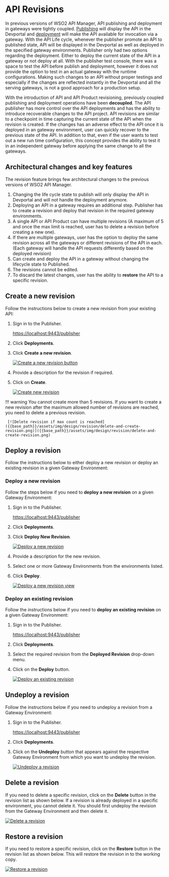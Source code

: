 # API Revisions

In previous versions of WSO2 API Manager, API publishing and deployment in gateways were tightly coupled. 
[Publishing]({{base_path}}/deploy-and-publish/publish-on-dev-portal/publish-an-api/) will display the 
API in the Devportal and [deployment]({{base_path}}/deploy-and-publish/deploy-on-gateway/deploy-api/deploy-an-api/) 
will make the API available for invocation via a gateway. With the API Life cycle, whenever the publisher promote an API to published state, 
API will be displayed in the Devportal as well as deployed in the specified gateway environments. Publisher only had two 
options regarding the deployment. Either to deploy the current state of the API in a gateway or not deploy at all. 
With the publisher test console, there was a space to test the API before publish and deployment, however it does not provide the option to test in an 
actual gateway with the runtime configurations. Making such changes to an API without proper testings and especially if 
the changes are reflected instantly in the Devportal and all the serving gateways, is not a good approach for a production setup.  

With the introduction of API and API Product revisioning, previously coupled publishing and deployment operations have been **decoupled**.
The API publisher has more control over the API deployments and has the ability to introduce recoverable changes to the API project. 
API revisions are similar to a checkpoint in time capturing the current state of the API when the revision is created. If the changes
has an adverse effect to the API once it is deployed in an gateway environment, user can quickly recover to the previous state of the API.
In addition to that, even if the user wants to test out a new run time configuration, this concept provides the ability to test it in
an independent gateway before applying the same change to all the gateways.  

## Architectural changes and key features

The revision feature brings few architectural changes to the previous versions of WSO2 API Manager.

1. Changing the life cycle state to publish will only display the API in Devportal and will not handle the deployment anymore.
2. Deploying an API in a gateway requires an additional step. Publisher has to create a revision and deploy that revision in the required gateway environments.
3. A single API or API Product can have multiple revisions (A maximum of 5 and once the max limit is reached, user has to delete a revision before creating a new one). 
4. If there are multiple gateways, user has the option to deploy the same revision across all the gateways or different revisions of the API in each. (Each gateway will handle the API requests differently based on the deployed revision)
5. Can create and deploy the API in a gateway without changing the lifecycle state to Published.
6. The revisions cannot be edited.
7. To discard the latest changes, user has the ability to **restore** the API to a specific revision.

## Create a new revision

Follow the instructions below to create a new revision from your existing API:

1.  Sign in to the Publisher.

     [https://localhost:9443/publisher](https://localhost:9443/publisher)

2.  Click **Deployments**.
3.  Click **Create a new revision**.

     [![Create a new revision button]({{base_path}}/assets/img/design/revision/create-new-revision-button.png)]({{base_path}}/assets/img/design/revision/create-new-revision-button.png)

4.  Provide a description for the revision if required.
5.  Click on **Create**.

     [![Create new revision]({{base_path}}/assets/img/design/revision/create-revision.png)]({{base_path}}/assets/img/design/revision/create-revision.png)

!!! warning
    You cannot create more than 5 revisions. If you want to create a new revision after the maximum allowed number of revisions are reached, you need to delete a previous revision.

     [![Delete revision if max count is reached]({{base_path}}/assets/img/design/revision/delete-and-create-revision.png)]({{base_path}}/assets/img/design/revision/delete-and-create-revision.png)

## Deploy a revision

Follow the instructions below to either deploy a new revision or deploy an existing revision in a given Gateway Environment:

### Deploy a new revision

Follow the steps below if you need to **deploy a new revision** on a given Gateway Environment:

1. Sign in to the Publisher.

     [https://localhost:9443/publisher](https://localhost:9443/publisher)

2. Click **Deployments**.

3. Click **Deploy New Revision**.

     [![Deploy a new revision]({{base_path}}/assets/img/design/revision/deploy-new-revision.png)]({{base_path}}/assets/img/design/revision/deploy-new-revision.png)

4. Provide a description for the new revision.
5. Select one or more Gateway Environments from the environments listed.
6. Click **Deploy**.

     [![Deploy a new revision view]({{base_path}}/assets/img/design/revision/deploy-new-revision-example.png)]({{base_path}}/assets/img/design/revision/deploy-new-revision-example.png)

### Deploy an existing revision

Follow the instructions below if you need to **deploy an existing revision** on a given Gateway Environment:

1. Sign in to the Publisher.

     [https://localhost:9443/publisher](https://localhost:9443/publisher)

2. Click **Deployments**.
3. Select the required revision from the **Deployed Revision** drop-down menu.
4. Click on the **Deploy** button.

     [![Deploy an existing revision]({{base_path}}/assets/img/design/revision/deploy-existing-revision.png)]({{base_path}}/assets/img/design/revision/deploy-existing-revision.png)

## Undeploy a revision

Follow the instructions below if you need to undeploy a revision from a Gateway Environment:

1. Sign in to the Publisher.

     [https://localhost:9443/publisher](https://localhost:9443/publisher)

2. Click **Deployments**.
3. Click on the **Undeploy** button that appears against the respective Gateway Environment from which you want to undeploy the revision.

     [![Undeploy a revision]({{base_path}}/assets/img/design/revision/undeploy-revision.png)]({{base_path}}/assets/img/design/revision/undeploy-revision.png)

## Delete a revision

If you need to delete a specific revision, click on the **Delete** button in the revision list as shown below. If a revision is already deployed in a specific environment, you cannot delete it. You should first undeploy the revision from the Gateway Environment and then delete it.

[![Delete a revision]({{base_path}}/assets/img/design/revision/delete-revision.png)]({{base_path}}/assets/img/design/revision/delete-revision.png)

## Restore a revision

If you need to restore a specific revision, click on the **Restore** button in the revision list as shown below. This will restore the revision in to the working copy.

[![Restore a revision]({{base_path}}/assets/img/design/revision/restore-revision.png)]({{base_path}}/assets/img/design/revision/restore-revision.png)
